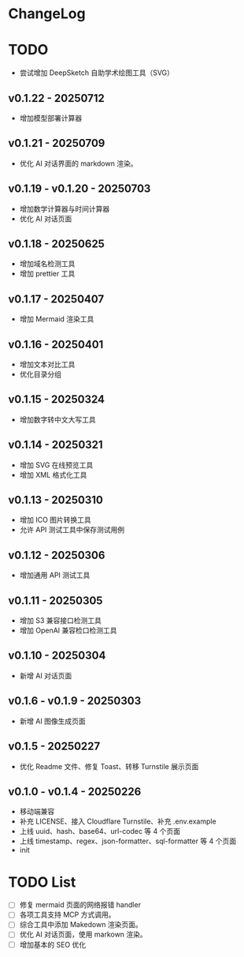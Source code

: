 # ChangeLog

# TODO

- 尝试增加 DeepSketch 自助学术绘图工具（SVG）

## v0.1.22 - 20250712

- 增加模型部署计算器

## v0.1.21 - 20250709

- 优化 AI 对话界面的 markdown 渲染。

## v0.1.19 - v0.1.20 - 20250703

- 增加数学计算器与时间计算器
- 优化 AI 对话页面

## v0.1.18 - 20250625

- 增加域名检测工具
- 增加 prettier 工具

## v0.1.17 - 20250407

- 增加 Mermaid 渲染工具

## v0.1.16 - 20250401

- 增加文本对比工具
- 优化目录分组

## v0.1.15 - 20250324

- 增加数字转中文大写工具

## v0.1.14 - 20250321

- 增加 SVG 在线预览工具
- 增加 XML 格式化工具

## v0.1.13 - 20250310

- 增加 ICO 图片转换工具
- 允许 API 测试工具中保存测试用例

## v0.1.12 - 20250306

- 增加通用 API 测试工具

## v0.1.11 - 20250305

- 增加 S3 兼容接口检测工具
- 增加 OpenAI 兼容检口检测工具

## v0.1.10 - 20250304

- 新增 AI 对话页面

## v0.1.6 - v0.1.9 - 20250303

- 新增 AI 图像生成页面

## v0.1.5 - 20250227

- 优化 Readme 文件、修复 Toast、转移 Turnstile 展示页面

## v0.1.0 - v0.1.4 - 20250226

- 移动端兼容
- 补充 LICENSE、接入 Cloudflare Turnstile、补充 .env.example
- 上线 uuid、hash、base64、url-codec 等 4 个页面
- 上线 timestamp、regex、json-formatter、sql-formatter 等 4 个页面
- init

# TODO List

- [ ] 修复 mermaid 页面的网络报错 handler
- [ ] 各项工具支持 MCP 方式调用。
- [ ] 综合工具中添加 Makedown 渲染页面。
- [ ] 优化 AI 对话页面，使用 markown 渲染。
- [ ] 增加基本的 SEO 优化
